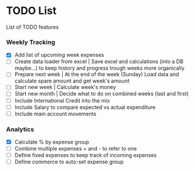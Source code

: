# TODO List

List of TODO features

### Weekly Tracking

- [x] Add list of upcoming week expenses
- [ ] Create data loader from excel | Save excel and calculations (into a DB maybe...) to keep history and progress trough weeks more organically
- [ ] Prepare next week | At the end of the week (Sunday) Load data and calculate spare amount and get week's amount
- [ ] Start new week | Calculate week's money
- [ ] Start new month | Decide what to do on combined weeks (last and first)
- [ ] Include International Credit into the mix
- [ ] Include Salary to compare expected vs actual expenditure
- [ ] Include main account movements

### Analytics

- [x] Calculate % by expense group
- [ ] Combine multiple expenses + and - to refer to one
- [ ] Define fixed expenses to keep track of incoming expenses
- [ ] Define commerce to auto-set expense group
